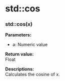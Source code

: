 # std::cos

### std::cos(x)
**Parameters:**  
- a: Numeric value

**Return value:**  
Float

**Descriptions:**  
Calculates the cosine of x.